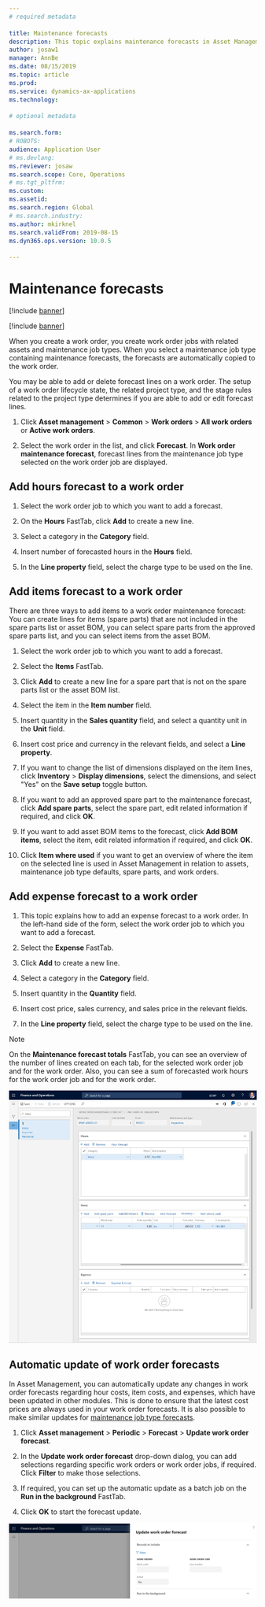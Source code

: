 ```yaml
---
# required metadata

title: Maintenance forecasts
description: This topic explains maintenance forecasts in Asset Management.
author: josaw1
manager: AnnBe
ms.date: 08/15/2019
ms.topic: article
ms.prod: 
ms.service: dynamics-ax-applications
ms.technology: 

# optional metadata

ms.search.form: 
# ROBOTS: 
audience: Application User
# ms.devlang: 
ms.reviewer: josaw
ms.search.scope: Core, Operations
# ms.tgt_pltfrm: 
ms.custom: 
ms.assetid: 
ms.search.region: Global
# ms.search.industry: 
ms.author: mkirknel
ms.search.validFrom: 2019-08-15
ms.dyn365.ops.version: 10.0.5

---
```


# Maintenance forecasts

[!include [banner](../../includes/banner.md)]

[!include [banner](../../includes/preview-banner.md)]


When you create a work order, you create work order jobs with related assets and maintenance job types. When you select a maintenance job type containing maintenance forecasts, the forecasts are automatically copied to the work order.

You may be able to add or delete forecast lines on a work order. The setup of a work order lifecycle state, the related project type, and the stage rules related to the project type determines if you are able to add or edit forecast lines. 

1. Click **Asset management** > **Common** > **Work orders** > **All work orders** or **Active work orders**.

2. Select the work order in the list, and click **Forecast**. In **Work order maintenance forecast**, forecast lines from the maintenance job type selected on the work order job are displayed.


## Add hours forecast to a work order

1. Select the work order job to which you want to add a forecast.

2. On the **Hours** FastTab, click **Add** to create a new line.

3. Select a category in the **Category** field.

4. Insert number of forecasted hours in the **Hours** field.

5. In the **Line property** field, select the charge type to be used on the line.


## Add items forecast to a work order

There are three ways to add items to a work order maintenance forecast: You can create lines for items (spare parts) that are not included in the spare parts list or asset BOM, you can select spare parts from the approved spare parts list, and you can select items from the asset BOM.

1. Select the work order job to which you want to add a forecast.

2. Select the **Items** FastTab.

3. Click **Add** to create a new line for a spare part that is not on the spare parts list or the asset BOM list.

4. Select the item in the **Item number** field.

5. Insert quantity in the **Sales quantity** field, and select a quantity unit in the **Unit** field.

6. Insert cost price and currency in the relevant fields, and select a **Line property**.

7. If you want to change the list of dimensions displayed on the item lines, click **Inventory** > **Display dimensions**, select the dimensions, and select "Yes" on the **Save setup** toggle button.

8. If you want to add an approved spare part to the maintenance forecast, click **Add spare parts**, select the spare part, edit related information if required, and click **OK**.

9. If you want to add asset BOM items to the forecast, click **Add BOM items**, select the item, edit related information if required, and click **OK**.

10. Click **Item where used** if you want to get an overview of where the item on the selected line is used in Asset Management in relation to assets, maintenance job type defaults, spare parts, and work orders. 



## Add expense forecast to a work order

1. This topic explains how to add an expense forecast to a work order. In the left-hand side of the form, select the work order job to which you want to add a forecast.

2. Select the **Expense** FastTab.

3. Click **Add** to create a new line.

4. Select a category in the **Category** field.

5. Insert quantity in the **Quantity** field.

6. Insert cost price, sales currency, and sales price in the relevant fields.

7. In the **Line property** field, select the charge type to be used on the line.

>[!NOTE]
>On the **Maintenance forecast totals** FastTab, you can see an overview of the number of lines created on each tab, for the selected work order job and for the work order. Also, you can see a sum of forecasted work hours for the work order job and for the work order.

![Figure 1](media/06-work-orders.png)


## Automatic update of work order forecasts

In Asset Management, you can automatically update any changes in work order forecasts regarding hour costs, item costs, and expenses, which have been updated in other modules. This is done to ensure that the latest cost prices are always used in your work order forecasts. It is also possible to make similar updates for [maintenance job type forecasts](../setup-for-work-orders/job-groups-and-job-types-variants-trades-and-checklists.md).

1. Click **Asset management** > **Periodic** > **Forecast** > **Update work order forecast**.

2. In the **Update work order forecast** drop-down dialog, you can add selections regarding specific work orders or work order jobs, if required. Click **Filter** to make those selections.

3. If required, you can set up the automatic update as a batch job on the **Run in the background** FastTab.

4. Click **OK** to start the forecast update.


![Figure 2](media/07-work-orders.png)

